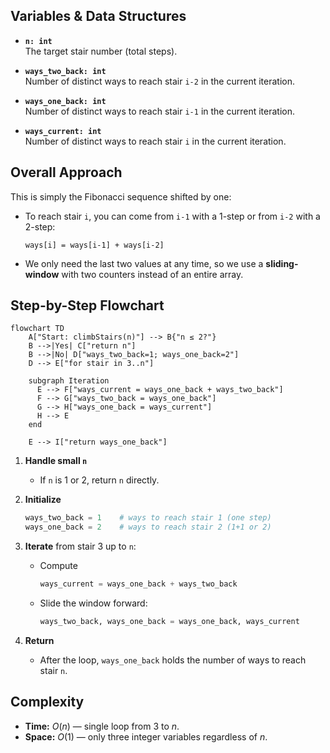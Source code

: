 ## Variables & Data Structures

- **`n: int`**  
  The target stair number (total steps).

- **`ways_two_back: int`**  
  Number of distinct ways to reach stair `i-2` in the current iteration.

- **`ways_one_back: int`**  
  Number of distinct ways to reach stair `i-1` in the current iteration.

- **`ways_current: int`**  
  Number of distinct ways to reach stair `i` in the current iteration.

## Overall Approach

This is simply the Fibonacci sequence shifted by one:

- To reach stair `i`, you can come from `i-1` with a 1-step or from `i-2` with a 2-step:
  
  ```
  ways[i] = ways[i-1] + ways[i-2]
  ```

- We only need the last two values at any time, so we use a **sliding-window** with two counters instead of an entire array.

## Step-by-Step Flowchart

```mermaid
flowchart TD
    A["Start: climbStairs(n)"] --> B{"n ≤ 2?"}
    B -->|Yes| C["return n"]
    B -->|No| D["ways_two_back=1; ways_one_back=2"]
    D --> E["for stair in 3..n"]
    
    subgraph Iteration
      E --> F["ways_current = ways_one_back + ways_two_back"]
      F --> G["ways_two_back = ways_one_back"]
      G --> H["ways_one_back = ways_current"]
      H --> E
    end

    E --> I["return ways_one_back"]
```

1. **Handle small `n`**  
   - If `n` is 1 or 2, return `n` directly.

2. **Initialize**  
   ```python
   ways_two_back = 1    # ways to reach stair 1 (one step)
   ways_one_back = 2    # ways to reach stair 2 (1+1 or 2)
   ```

3. **Iterate** from stair 3 up to `n`:
   - Compute  
     ```python
     ways_current = ways_one_back + ways_two_back
     ```
   - Slide the window forward:  
     ```python
     ways_two_back, ways_one_back = ways_one_back, ways_current
     ```

4. **Return**  
   - After the loop, `ways_one_back` holds the number of ways to reach stair `n`.

## Complexity

- **Time:** $O(n)$ — single loop from 3 to $n$.  
- **Space:** $O(1)$ — only three integer variables regardless of $n$.
